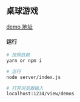 ## 桌球游戏

[demo 地址](http://139.9.192.234:1234/views/demos/)



#### 运行
```bash
# 按照依赖
yarn or npm i

# 运行
node server/index.js

# 打开浏览器输入
localhost:1234/view/demos

```